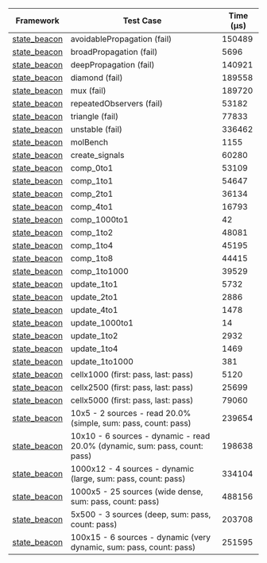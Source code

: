 | Framework | Test Case | Time (μs) |
| --- | --- | --- |
| [state_beacon](https://github.com/jinyus/dart_beacon) | avoidablePropagation (fail) | 150489 |
| [state_beacon](https://github.com/jinyus/dart_beacon) | broadPropagation (fail) | 5696 |
| [state_beacon](https://github.com/jinyus/dart_beacon) | deepPropagation (fail) | 140921 |
| [state_beacon](https://github.com/jinyus/dart_beacon) | diamond (fail) | 189558 |
| [state_beacon](https://github.com/jinyus/dart_beacon) | mux (fail) | 189720 |
| [state_beacon](https://github.com/jinyus/dart_beacon) | repeatedObservers (fail) | 53182 |
| [state_beacon](https://github.com/jinyus/dart_beacon) | triangle (fail) | 77833 |
| [state_beacon](https://github.com/jinyus/dart_beacon) | unstable (fail) | 336462 |
| [state_beacon](https://github.com/jinyus/dart_beacon) | molBench | 1155 |
| [state_beacon](https://github.com/jinyus/dart_beacon) | create_signals | 60280 |
| [state_beacon](https://github.com/jinyus/dart_beacon) | comp_0to1 | 53109 |
| [state_beacon](https://github.com/jinyus/dart_beacon) | comp_1to1 | 54647 |
| [state_beacon](https://github.com/jinyus/dart_beacon) | comp_2to1 | 36134 |
| [state_beacon](https://github.com/jinyus/dart_beacon) | comp_4to1 | 16793 |
| [state_beacon](https://github.com/jinyus/dart_beacon) | comp_1000to1 | 42 |
| [state_beacon](https://github.com/jinyus/dart_beacon) | comp_1to2 | 48081 |
| [state_beacon](https://github.com/jinyus/dart_beacon) | comp_1to4 | 45195 |
| [state_beacon](https://github.com/jinyus/dart_beacon) | comp_1to8 | 44415 |
| [state_beacon](https://github.com/jinyus/dart_beacon) | comp_1to1000 | 39529 |
| [state_beacon](https://github.com/jinyus/dart_beacon) | update_1to1 | 5732 |
| [state_beacon](https://github.com/jinyus/dart_beacon) | update_2to1 | 2886 |
| [state_beacon](https://github.com/jinyus/dart_beacon) | update_4to1 | 1478 |
| [state_beacon](https://github.com/jinyus/dart_beacon) | update_1000to1 | 14 |
| [state_beacon](https://github.com/jinyus/dart_beacon) | update_1to2 | 2932 |
| [state_beacon](https://github.com/jinyus/dart_beacon) | update_1to4 | 1469 |
| [state_beacon](https://github.com/jinyus/dart_beacon) | update_1to1000 | 381 |
| [state_beacon](https://github.com/jinyus/dart_beacon) | cellx1000 (first: pass, last: pass) | 5120 |
| [state_beacon](https://github.com/jinyus/dart_beacon) | cellx2500 (first: pass, last: pass) | 25699 |
| [state_beacon](https://github.com/jinyus/dart_beacon) | cellx5000 (first: pass, last: pass) | 79060 |
| [state_beacon](https://github.com/jinyus/dart_beacon) | 10x5 - 2 sources - read 20.0% (simple, sum: pass, count: pass) | 239654 |
| [state_beacon](https://github.com/jinyus/dart_beacon) | 10x10 - 6 sources - dynamic - read 20.0% (dynamic, sum: pass, count: pass) | 198638 |
| [state_beacon](https://github.com/jinyus/dart_beacon) | 1000x12 - 4 sources - dynamic (large, sum: pass, count: pass) | 334104 |
| [state_beacon](https://github.com/jinyus/dart_beacon) | 1000x5 - 25 sources (wide dense, sum: pass, count: pass) | 488156 |
| [state_beacon](https://github.com/jinyus/dart_beacon) | 5x500 - 3 sources (deep, sum: pass, count: pass) | 203708 |
| [state_beacon](https://github.com/jinyus/dart_beacon) | 100x15 - 6 sources - dynamic (very dynamic, sum: pass, count: pass) | 251595 |
